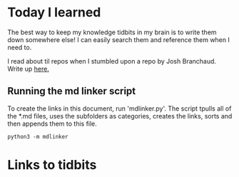 # Today I learned

The best way to keep my knowledge tidbits in my brain is to write them down somewhere else! I can easily search them and reference them when I need to.

I read about til repos when I stumbled upon a repo by Josh Branchaud. Write up [here.](https://dev.to/jbranchaud/how-i-built-a-learning-machine-45k9)

## Running the md linker script

To create the links in this document, run 'mdlinker.py'. The script tpulls all of the \*.md files, uses the subfolders as categories, creates the links, sorts and then appends them to this file.

```{py}
python3 -m mdlinker
```

# Links to tidbits
